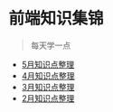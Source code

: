 # 前端知识集锦

> 每天学一点

- [5月知识点整理](https://github.com/KieSun/Front-end-knowledge/blob/master/2018/5%E6%9C%88/knowledge.md)
- [4月知识点整理](https://github.com/KieSun/Front-end-knowledge/blob/master/2018/4%E6%9C%88/knowledge.md)
- [3月知识点整理](https://github.com/KieSun/Front-end-knowledge/blob/master/2018/3%E6%9C%88/knowledge.md) 
- [2月知识点整理](https://github.com/KieSun/Front-end-knowledge/blob/master/2018/2%E6%9C%88/knowledge.md)
